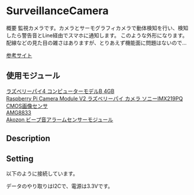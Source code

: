 # SurveillanceCamera

概要
監視カメラです。カメラとサーモグラフィカメラで動体検知を行い、検知したら警告音とLine経由でスマホに通知します。
このような外形になります。配線などの見た目の雑さはありますが、とりあえず機能面に問題はないので...

[参考サイト](https://dream-soft.mydns.jp/blog/developper/smarthome/2020/01/649/)

## 使用モジュール
[ラズベリーパイ4 コンピューターモデルB 4GB](https://www.amazon.co.jp/%E3%83%A9%E3%82%BA%E3%83%99%E3%83%AA%E3%83%BC%E3%83%91%E3%82%A44-%E3%82%B3%E3%83%B3%E3%83%94%E3%83%A5%E3%83%BC%E3%82%BF%E3%83%BC%E3%83%A2%E3%83%87%E3%83%ABB-Raspberry-Computer-Model/dp/B07WR5W2D6/ref=sr_1_1_sspa?dchild=1&hvadid=490228284849&hvdev=c&jp-ad-ap=0&keywords=raspberry+pi+4+model+b%2F2gb&qid=1615234339&sr=8-1-spons&psc=1&spLa=ZW5jcnlwdGVkUXVhbGlmaWVyPUE1RENTTzJHQ1cwTk8mZW5jcnlwdGVkSWQ9QTAxMTgxNzRJTktISEk1U0xXTFMmZW5jcnlwdGVkQWRJZD1BMUozWEVaNFVTSTlBMiZ3aWRnZXROYW1lPXNwX2F0ZiZhY3Rpb249Y2xpY2tSZWRpcmVjdCZkb05vdExvZ0NsaWNrPXRydWU=)  
[Raspberry Pi Camera Module V2 ラズベリーパイ カメラ ソニーIMX219PQ CMOS画像センサ](https://www.amazon.co.jp/%E3%83%A9%E3%82%BA%E3%83%99%E3%83%AA%E3%83%BC%E3%83%91%E3%82%A44-%E3%82%B3%E3%83%B3%E3%83%94%E3%83%A5%E3%83%BC%E3%82%BF%E3%83%BC%E3%83%A2%E3%83%87%E3%83%ABB-Raspberry-Computer-Model/dp/B07WR5W2D6/ref=sr_1_1_sspa?dchild=1&hvadid=490228284849&hvdev=c&jp-ad-ap=0&keywords=raspberry+pi+4+model+b%2F2gb&qid=1615233376&sr=8-1-spons&psc=1&spLa=ZW5jcnlwdGVkUXVhbGlmaWVyPUEzQk9WOEU4T1k1VE5ZJmVuY3J5cHRlZElkPUEwMTAyNjYzRElFU0daT0RUOEsxJmVuY3J5cHRlZEFkSWQ9QTFKM1hFWjRVU0k5QTImd2lkZ2V0TmFtZT1zcF9hdGYmYWN0aW9uPWNsaWNrUmVkaXJlY3QmZG9Ob3RMb2dDbGljaz10cnVl)  
[AMG8833](https://www.switch-science.com/catalog/3395/)  
[Akozon ビープ音アラームセンサーモジュール](https://www.amazon.co.jp/gp/product/B07NR6SNQZ/ref=ppx_yo_dt_b_asin_title_o02_s00?ie=UTF8&psc=1)  




## Description

## Setting
以下のように接続しています。

データのやり取りはI2Cで、電源は3.3Vです。

